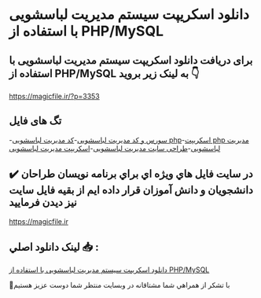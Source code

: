 # دانلود اسکریپت سیستم مدیریت لباسشویی با استفاده از PHP/MySQL

## برای دریافت دانلود اسکریپت سیستم مدیریت لباسشویی با استفاده از PHP/MySQL به لینک زیر بروید 👇

https://magicfile.ir/?p=3353

## تگ های فایل

-[سورس و کد مدیریت لباسشویی](https://magicfile.ir/product/%d8%a7%d8%b3%da%a9%d8%b1%db%8c%d9%be%d8%aa%d8%b3%db%8c%d8%b3%d8%aa%d9%85-%d9%85%d8%af%db%8c%d8%b1%db%8c%d8%aa-%d9%84%d8%a8%d8%a7%d8%b3%d8%b4%d9%88%db%8c%db%8c-php-mysql/)-[کد مدیریت لباسشویی php](https://magicfile.ir/product/%d8%a7%d8%b3%da%a9%d8%b1%db%8c%d9%be%d8%aa%d8%b3%db%8c%d8%b3%d8%aa%d9%85-%d9%85%d8%af%db%8c%d8%b1%db%8c%d8%aa-%d9%84%d8%a8%d8%a7%d8%b3%d8%b4%d9%88%db%8c%db%8c-php-mysql/)-[اسکریپت php مدیریت لباسشویی](https://magicfile.ir/product/%d8%a7%d8%b3%da%a9%d8%b1%db%8c%d9%be%d8%aa%d8%b3%db%8c%d8%b3%d8%aa%d9%85-%d9%85%d8%af%db%8c%d8%b1%db%8c%d8%aa-%d9%84%d8%a8%d8%a7%d8%b3%d8%b4%d9%88%db%8c%db%8c-php-mysql/)-[طراحی سایت مدیریت لباسشویی](https://magicfile.ir/product/%d8%a7%d8%b3%da%a9%d8%b1%db%8c%d9%be%d8%aa%d8%b3%db%8c%d8%b3%d8%aa%d9%85-%d9%85%d8%af%db%8c%d8%b1%db%8c%d8%aa-%d9%84%d8%a8%d8%a7%d8%b3%d8%b4%d9%88%db%8c%db%8c-php-mysql/)-[اسکریپت مدیریت لباسشویی](https://magicfile.ir/product/%d8%a7%d8%b3%da%a9%d8%b1%db%8c%d9%be%d8%aa%d8%b3%db%8c%d8%b3%d8%aa%d9%85-%d9%85%d8%af%db%8c%d8%b1%db%8c%d8%aa-%d9%84%d8%a8%d8%a7%d8%b3%d8%b4%d9%88%db%8c%db%8c-php-mysql/)

## ✔️ در سايت فايل هاي ويژه اي براي برنامه نويسان طراحان دانشجويان و دانش آموزان قرار داده ايم از بقيه فايل سايت نيز ديدن فرماييد

https://magicfile.ir


## لينک دانلود اصلي 📥 :

[دانلود اسکریپت سیستم مدیریت لباسشویی با استفاده از PHP/MySQL](https://magicfile.ir/product/%d8%a7%d8%b3%da%a9%d8%b1%db%8c%d9%be%d8%aa%d8%b3%db%8c%d8%b3%d8%aa%d9%85-%d9%85%d8%af%db%8c%d8%b1%db%8c%d8%aa-%d9%84%d8%a8%d8%a7%d8%b3%d8%b4%d9%88%db%8c%db%8c-php-mysql/) 


🙏با تشکر از همراهي شما مشتاقانه در وبسایت منتظر شما دوست عزیز هستیم

